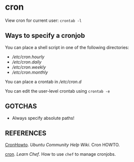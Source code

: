 cron
====

View cron for current user: `crontab -l`

## Ways to specify a cronjob

You can place a shell script in one of the following directories:
- _/etc/cron.hourly_
- _/etc/cron.daily_
- _/etc/cron.weekly_
- _/etc/cron.monthly_

You can place a crontab in _/etc/cron.d_

You can edit the user-level crontab using `crontab -e`

## GOTCHAS

- Always specify absolute paths!

## REFERENCES

[CronHowto](https://help.ubuntu.com/community/CronHowto). _Ubuntu Community Help Wiki_. Cron HOWTO.

[cron](https://docs.chef.io/resource_cron.html). _Learn Chef_. How to use `chef` to manage cronjobs.